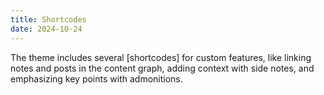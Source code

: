 ```yaml
---
title: Shortcodes
date: 2024-10-24
---
```


The theme includes several [shortcodes] for custom features, like linking notes and posts in the content graph, adding
context with side notes, and emphasizing key points with admonitions.

